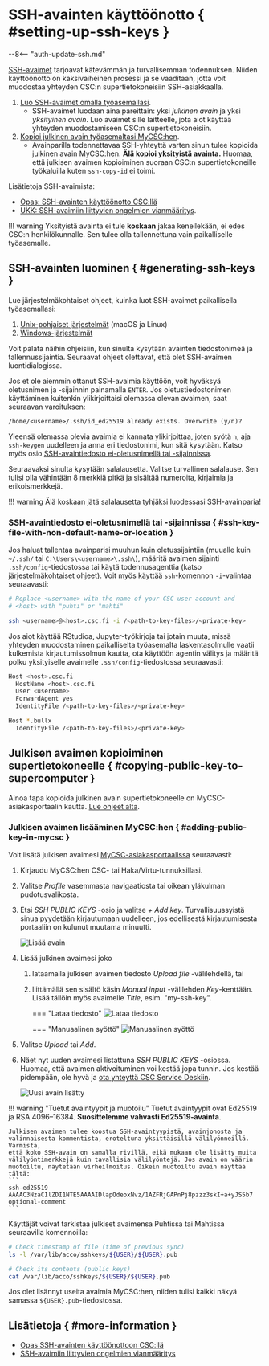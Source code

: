 # SSH-avainten käyttöönotto { #setting-up-ssh-keys }

--8<-- "auth-update-ssh.md"

[SSH-avaimet](https://www.ssh.com/academy/ssh-keys) tarjoavat kätevämmän ja
turvallisemman todennuksen. Niiden käyttöönotto on kaksivaiheinen prosessi ja
se vaaditaan, jotta voit muodostaa yhteyden CSC:n supertietokoneisiin SSH-asiakkaalla.

1. [Luo SSH-avaimet omalla työasemallasi](#generating-ssh-keys).
    - SSH-avaimet luodaan aina pareittain: yksi _julkinen avain_ ja yksi
      _yksityinen avain_. Luo avaimet sille laitteelle, jota aiot käyttää
      yhteyden muodostamiseen CSC:n supertietokoneisiin.
2. [Kopioi julkinen avain työasemaltasi MyCSC:hen](#copying-public-key-to-supercomputer).
    - Avainparilla todennettavaa SSH-yhteyttä varten sinun tulee kopioida
      julkinen avain MyCSC:hen. **Älä kopioi yksityistä avainta.** Huomaa,
      että julkisen avaimen kopioiminen suoraan CSC:n supertietokoneille
      työkaluilla kuten `ssh-copy-id` ei toimi.

Lisätietoja SSH-avaimista:

- [Opas: SSH-avainten käyttöönotto CSC:llä](https://csc-training.github.io/csc-env-eff/hands-on/connecting/ssh-keys.html)
- [UKK: SSH-avaimiin liittyvien ongelmien vianmääritys](../../support/faq/ssh-keys-not-working.md).

!!! warning
    Yksityistä avainta ei tule **koskaan** jakaa kenellekään, ei edes CSC:n
    henkilökunnalle. Sen tulee olla tallennettuna vain paikalliselle työasemalle.

## SSH-avainten luominen { #generating-ssh-keys }

Lue järjestelmäkohtaiset ohjeet, kuinka luot SSH-avaimet paikallisella
työasemallasi:

1. [Unix-pohjaiset järjestelmät](ssh-unix.md) (macOS ja Linux)
2. [Windows-järjestelmät](ssh-windows.md)

Voit palata näihin ohjeisiin, kun sinulta kysytään avainten tiedostonimeä ja
tallennussijaintia. Seuraavat ohjeet olettavat, että olet SSH-avaimen
luontidialogissa.

Jos et ole aiemmin ottanut SSH-avaimia käyttöön, voit hyväksyä oletusnimen ja
-sijainnin painamalla `ENTER`. Jos oletustiedostonimen käyttäminen kuitenkin
ylikirjoittaisi olemassa olevan avaimen, saat seuraavan varoituksen:

```text
/home/<username>/.ssh/id_ed25519 already exists. Overwrite (y/n)?
```

Yleensä olemassa olevia avaimia ei kannata ylikirjoittaa, joten syötä `n`,
aja `ssh-keygen` uudelleen ja anna eri tiedostonimi, kun sitä kysytään. Katso
myös osio
[SSH-avaintiedosto ei-oletusnimellä tai -sijainnissa](#ssh-key-file-with-non-default-name-or-location).

Seuraavaksi sinulta kysytään salalausetta. Valitse turvallinen salalause.
Sen tulisi olla vähintään 8 merkkiä pitkä ja sisältää numeroita, kirjaimia ja
erikoismerkkejä.

!!! warning
    Älä koskaan jätä salalausetta tyhjäksi luodessasi SSH-avainparia!

### SSH-avaintiedosto ei-oletusnimellä tai -sijainnissa { #ssh-key-file-with-non-default-name-or-location }

Jos haluat tallentaa avainparisi muuhun kuin oletussijaintiin (muualle kuin
`~/.ssh/` tai `C:\Users\<username>\.ssh\`), määritä avaimen sijainti
`.ssh/config`-tiedostossa tai käytä todennusagenttia (katso
järjestelmäkohtaiset ohjeet). Voit myös käyttää `ssh`-komennon `-i`-valintaa
seuraavasti:

```bash
# Replace <username> with the name of your CSC user account and
# <host> with "puhti" or "mahti"

ssh <username>@<host>.csc.fi -i /<path-to-key-files>/<private-key>
```

Jos aiot käyttää RStudioa, Jupyter-työkirjoja tai jotain muuta, missä
yhteyden muodostaminen paikalliselta työasemalta laskentasolmulle vaatii
kulkemista kirjautumissolmun kautta, ota käyttöön agentin välitys ja määritä
polku yksityiselle avaimelle `.ssh/config`-tiedostossa seuraavasti:

```bash
Host <host>.csc.fi
  HostName <host>.csc.fi
  User <username>
  ForwardAgent yes
  IdentityFile /<path-to-key-files>/<private-key>

Host *.bullx
  IdentityFile /<path-to-key-files>/<private-key>
```

## Julkisen avaimen kopioiminen supertietokoneelle { #copying-public-key-to-supercomputer }

Ainoa tapa kopioida julkinen avain supertietokoneelle on MyCSC-asiakasportaalin
kautta.
[Lue ohjeet alta](ssh-keys.md#adding-public-key-in-mycsc).

### Julkisen avaimen lisääminen MyCSC:hen { #adding-public-key-in-mycsc }

Voit lisätä julkisen avaimesi
[MyCSC-asiakasportaalissa](https://my.csc.fi) seuraavasti:

1. Kirjaudu MyCSC:hen CSC- tai Haka/Virtu-tunnuksillasi.
2. Valitse _Profile_ vasemmasta navigaatiosta tai oikean yläkulman
   pudotusvalikosta.
3. Etsi _SSH PUBLIC KEYS_ -osio ja valitse _+ Add key_. Turvallisuussyistä
   sinua pyydetään kirjautumaan uudelleen, jos edellisestä kirjautumisesta
   portaaliin on kulunut muutama minuutti.

    ![Lisää avain](https://a3s.fi/docs-files/ssh-no-keys.png 'Lisää avain')

4. Lisää julkinen avaimesi joko
    1. lataamalla julkisen avaimen tiedosto _Upload file_ -välilehdellä, tai
    2. liittämällä sen sisältö käsin _Manual input_ -välilehden _Key_-kenttään.
       Lisää tällöin myös avaimelle _Title_, esim. "my-ssh-key".

        === "Lataa tiedosto"
            ![Lataa tiedosto](https://a3s.fi/docs-files/ssh-upload-file.png 'Lataa tiedosto')

        === "Manuaalinen syöttö"
            ![Manuaalinen syöttö](https://a3s.fi/docs-files/ssh-manual-input.png 'Manuaalinen syöttö')

5. Valitse _Upload_ tai _Add_.
6. Näet nyt uuden avaimesi listattuna _SSH PUBLIC KEYS_ -osiossa. Huomaa, että
   avaimen aktivoituminen voi kestää jopa tunnin. Jos kestää pidempään, ole
   hyvä ja
   [ota yhteyttä CSC Service Deskiin](../../support/contact.md).

    ![Uusi avain lisätty](https://a3s.fi/docs-files/ssh-key-added.png 'Uusi avain lisätty')

!!! warning "Tuetut avaintyypit ja muotoilu"
    Tuetut avaintyypit ovat Ed25519 ja RSA 4096–16384. **Suosittelemme
    vahvasti Ed25519-avainta**.

    Julkisen avaimen tulee koostua SSH-avaintyypistä, avainjonosta ja
    valinnaisesta kommentista, eroteltuna yksittäisillä välilyönneillä. Varmista,
    että koko SSH-avain on samalla rivillä, eikä mukaan ole lisätty muita
    välilyöntimerkkejä kuin tavallisia välilyöntejä. Jos avain on väärin
    muotoiltu, näytetään virheilmoitus. Oikein muotoiltu avain näyttää tältä:
    ```
    ssh-ed25519 AAAAC3NzaC1lZDI1NTE5AAAAIDlapOdeoxNvz/1AZFRjGAPnPj8pzzz3skI+a+yJS5b7 optional-comment
    ```

Käyttäjät voivat tarkistaa julkiset avaimensa Puhtissa tai Mahtissa
seuraavilla komennoilla:

```bash
# Check timestamp of file (time of previous sync)
ls -l /var/lib/acco/sshkeys/${USER}/${USER}.pub

# Check its contents (public keys)
cat /var/lib/acco/sshkeys/${USER}/${USER}.pub
```

Jos olet lisännyt useita avaimia MyCSC:hen, niiden tulisi kaikki näkyä samassa
`${USER}.pub`-tiedostossa.

## Lisätietoja { #more-information }

- [Opas SSH-avainten käyttöönottoon CSC:llä](https://csc-training.github.io/csc-env-eff/hands-on/connecting/ssh-keys.html)
- [SSH-avaimiin liittyvien ongelmien vianmääritys](../../support/faq/ssh-keys-not-working.md)